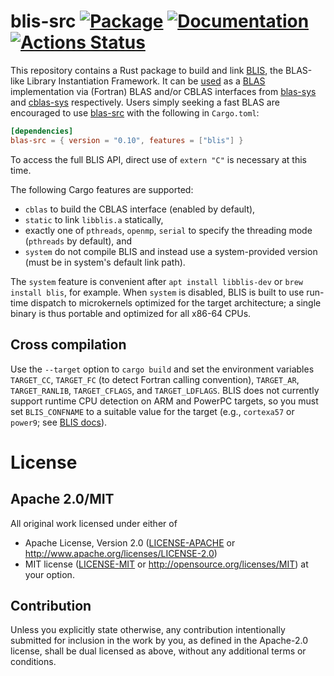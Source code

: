 # blis-src [![Package][package-img]][package-url] [![Documentation][documentation-img]][documentation-url] [![Actions Status][actions-img]][actions-url]

This repository contains a Rust package to build and link [BLIS], the BLAS-like Library Instantiation Framework. It can be [used][usage] as a [BLAS] implementation via (Fortran) BLAS and/or CBLAS interfaces from [blas-sys] and [cblas-sys] respectively. Users simply seeking a fast BLAS are encouraged to use [blas-src] with the following in `Cargo.toml`: 

 ```toml
[dependencies]
blas-src = { version = "0.10", features = ["blis"] }
```

To access the full BLIS API, direct use of `extern "C"` is necessary at this time.

The following Cargo features are supported:

* `cblas` to build the CBLAS interface (enabled by default),
* `static` to link `libblis.a` statically,
* exactly one of `pthreads`, `openmp`, `serial` to specify the threading mode (`pthreads` by default), and
* `system` do not compile BLIS and instead use a system-provided version (must be in system's default link path).

The `system` feature is convenient after `apt install libblis-dev` or `brew install blis`, for example. When `system` is disabled, BLIS is built to use run-time dispatch to microkernels optimized for the target architecture; a single binary is thus portable and optimized for all x86-64 CPUs.

## Cross compilation

Use the `--target` option to `cargo build` and set the environment variables `TARGET_CC`, `TARGET_FC` (to detect Fortran calling convention), `TARGET_AR`, `TARGET_RANLIB`, `TARGET_CFLAGS`, and `TARGET_LDFLAGS`.
BLIS does not currently support runtime CPU detection on ARM and PowerPC targets, so you must set `BLIS_CONFNAME` to a suitable value for the target (e.g., `cortexa57` or `power9`; see [BLIS docs](https://github.com/flame/blis/blob/master/docs/BuildSystem.md#step-1-choose-a-framework-configuration)).

# License

## Apache 2.0/MIT

All original work licensed under either of
 * Apache License, Version 2.0 ([LICENSE-APACHE](LICENSE-APACHE) or http://www.apache.org/licenses/LICENSE-2.0)
 * MIT license ([LICENSE-MIT](LICENSE-MIT) or http://opensource.org/licenses/MIT)
     at your option.

## Contribution

Unless you explicitly state otherwise, any contribution intentionally submitted
for inclusion in the work by you, as defined in the Apache-2.0 license, shall
be dual licensed as above, without any additional terms or conditions.

[blas]: https://en.wikipedia.org/wiki/BLAS
[blas-src]: https://lib.rs/crates/blas-src
[blas-sys]: https://lib.rs/crates/blas-sys
[blis]: https://github.com/flame/blis
[cblas-sys]: https://lib.rs/crates/cblas-sys
[usage]: https://blas-lapack-rs.github.io/usage

[package-img]: https://img.shields.io/crates/v/blis-src.svg
[package-url]: https://crates.io/crates/blis-src
[documentation-img]: https://docs.rs/blis-src/badge.svg
[documentation-url]: https://docs.rs/blis-src
[actions-img]: https://github.com/blas-lapack-rs/blis-src/workflows/Rust/badge.svg
[actions-url]: https://github.com/blas-lapack-rs/blis-src/actions
